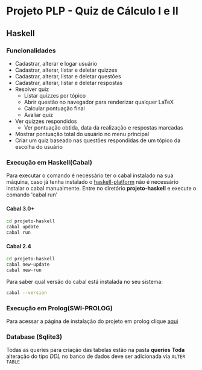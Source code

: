 # Projeto PLP - Quiz de Cálculo I e II

## Haskell

### Funcionalidades
* Cadastrar, alterar e logar usuário
* Cadastrar, alterar, listar e deletar quizzes
* Cadastrar, alterar, listar e deletar questões
* Cadastrar, alterar, listar e deletar respostas
* Resolver quiz
    * Listar quizzes por tópico
    * Abrir questão no navegador para renderizar qualquer LaTeX
    * Calcular pontuação final
    * Avaliar quiz
* Ver quizzes respondidos
    * Ver pontuação obtida, data da realização e respostas marcadas
* Mostrar pontuação total do usuário no menu principal
* Criar um quiz baseado nas questões respondidas de um tópico da escolha do usuário

### Execução em Haskell(Cabal)

Para executar o comando é necessário ter o cabal instalado na sua máquina, caso já tenha instalado o [haskell-platform](https://www.haskell.org/platform/) não é necessário instalar o cabal manualmente.
Entre no diretório **projeto-haskell** e execute o comando 'cabal run'

#### Cabal 3.0+
```sh
cd projeto-haskell
cabal update
cabal run
```
#### Cabal 2.4
```sh
cd projeto-haskell
cabal new-update
cabal new-run
```
Para saber qual versão do cabal está instalada no seu sistema:
```sh
cabal --version
```

### Execução em Prolog(SWI-PROLOG)
Para acessar a página de instalação do projeto em prolog clique [aqui](https://github.com/davibss/projeto-plp/tree/main/projeto-prolog)

### Database (Sqlite3)

Todas as queries para criação das tabelas estão na pasta **queries**
**Toda** alteração do tipo _DDL_ no banco de dados deve ser adicionada via `ALTER TABLE`